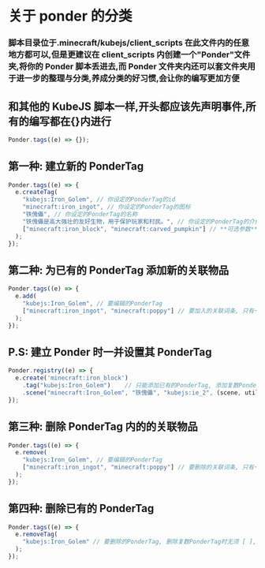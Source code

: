 # 关于 ponder 的分类

### 脚本目录位于.minecraft/kubejs/client_scripts 在此文件内的任意地方都可以,但是更建议在 client_scripts 内创建一个"Ponder"文件夹,将你的 Ponder 脚本丢进去,而 Ponder 文件夹内还可以套文件夹用于进一步的整理与分类,养成分类的好习惯,会让你的编写更加方便

## 和其他的 KubeJS 脚本一样,开头都应该先声明事件,所有的编写都在{}内进行

```js
Ponder.tags((e) => {});
```

## 第一种: 建立新的 PonderTag

```js
Ponder.tags((e) => {
  e.createTag(
    "kubejs:Iron_Golem", // 你设定的PonderTag的id
    "minecraft:iron_ingot", // 你设定的PonderTag的图标
    "铁傀儡", // 你设定的PonderTag的名称
    "铁傀儡是高大强壮的友好生物，用于保护玩家和村民。", // 你设定的PonderTag的介绍
    ["minecraft:iron_block", "minecraft:carved_pumpkin"] // **可选参数** 你设定的PonderTag的关联词条, 只有一个时也能不用 [ ]
  );
});
```

## 第二种: 为已有的 PonderTag 添加新的关联物品

```js
Ponder.tags((e) => {
  e.add(
    "kubejs:Iron_Golem", // 要编辑的PonderTag
    ["minecraft:iron_ingot", "minecraft:poppy"] // 要加入的关联词条, 只有一个时也能不用 [ ]
  );
});
```

## P.S: 建立 Ponder 时一并设置其 PonderTag

```js
Ponder.registry((e) => {
  e.create('minecraft:iron_block')
    .tag("kubejs:Iron_Golem")    // 只能添加已有的PonderTag, 添加复数PonderTag时无须 [ ],  用逗号隔开PonderTag即可
    .scene("minecraft:Iron_Golem", "铁傀儡", "kubejs:ie_2", (scene, utils) => {});
});
```

## 第三种: 删除 PonderTag 内的的关联物品

```js
Ponder.tags((e) => {
  e.remove(
    "kubejs:Iron_Golem", // 要编辑的PonderTag
    ["minecraft:iron_ingot", "minecraft:poppy"] // 要删除的关联词条, 只有一个时也能不用 [ ]
  );
});
```

## 第四种: 删除已有的 PonderTag

```js
Ponder.tags((e) => {
  e.removeTag(
    "kubejs:Iron_Golem" // 要删除的PonderTag, 删除复数PonderTag时无须 [ ],  用逗号隔开PonderTag即可
  );
});
```
